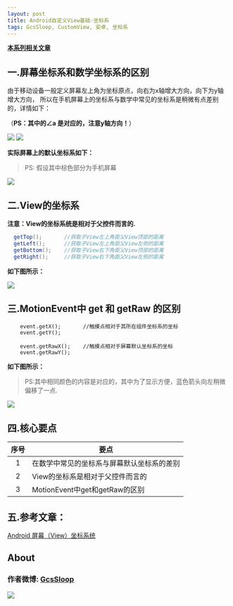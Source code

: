 ```yaml
---
layout: post
title: Android自定义View基础-坐标系
tags: GcsSloop, CustomView, 安卓, 坐标系
---
```


**[本系列相关文章](http://www.gcssloop.com/1970/01/CustomViewIndex/)**

## 一.屏幕坐标系和数学坐标系的区别
由于移动设备一般定义屏幕左上角为坐标原点，向右为x轴增大方向，向下为y轴增大方向，
所以在手机屏幕上的坐标系与数学中常见的坐标系是稍微有点差别的，详情如下：

（**PS：其中的∠a 是对应的，注意y轴方向！**）

![](http://ww2.sinaimg.cn/large/005Xtdi2jw1f1qygzfvhoj308c0dwglr.jpg)
![](http://ww1.sinaimg.cn/large/005Xtdi2jw1f1qyhbqvihj308c0dwjrh.jpg)

**实际屏幕上的默认坐标系如下：**

> PS: 假设其中棕色部分为手机屏幕

![](http://ww3.sinaimg.cn/large/005Xtdi2jw1f1qyhjy7h8j308c0dwq32.jpg)

## 二.View的坐标系

**注意：View的坐标系统是相对于父控件而言的.**

``` java
  getTop();       //获取子View左上角距父View顶部的距离
  getLeft();      //获取子View左上角距父View左侧的距离
  getBottom();    //获取子View右下角距父View顶部的距离
  getRight();     //获取子View右下角距父View左侧的距离
```
**如下图所示：**

![](http://ww2.sinaimg.cn/large/005Xtdi2gw1f1qzqwvkkbj308c0dwgm9.jpg)

## 三.MotionEvent中 get 和 getRaw 的区别
```
    event.getX();       //触摸点相对于其所在组件坐标系的坐标
    event.getY();

    event.getRawX();    //触摸点相对于屏幕默认坐标系的坐标
    event.getRawY();

```
**如下图所示：**

> PS:其中相同颜色的内容是对应的，其中为了显示方便，蓝色箭头向左稍微偏移了一点.

![](http://ww1.sinaimg.cn/large/005Xtdi2jw1f1r2bdlqhbj308c0dwwew.jpg)

## 四.核心要点

序号 | 要点
:---:|----
  1  | 在数学中常见的坐标系与屏幕默认坐标系的差别
  2  | View的坐标系是相对于父控件而言的
  3  | MotionEvent中get和getRaw的区别

## 五.参考文章：
[Android 屏幕（View）坐标系统](http://blog.csdn.net/wangjinyu501/article/details/21827341)


## About

### 作者微博: [GcsSloop](http://weibo.com/GcsSloop)

[![](http://ww4.sinaimg.cn/large/005Xtdi2gw1f1qn89ihu3j315o0dwwjc.jpg)](http://www.gcssloop.com/1970/01/about/)

